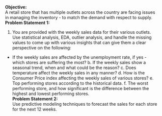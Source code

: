 **Objective:**<br>
A retail store that has multiple outlets across the country are facing issues in managing the
inventory - to match the demand with respect to supply.<br>
**Problem Statement 1:**<br>
1. You are provided with the weekly sales data for their various outlets. Use statistical
analysis, EDA, outlier analysis, and handle the missing values to come up with various
insights that can give them a clear perspective on the following:<br>
- If the weekly sales are affected by the unemployment rate, if yes - which stores
are suffering the most?
b. If the weekly sales show a seasonal trend, when and what could be the reason?
c. Does temperature affect the weekly sales in any manner?
d. How is the Consumer Price index affecting the weekly sales of various stores?
e. Top performing stores according to the historical data.
f. The worst performing store, and how significant is the difference between the
highest and lowest performing stores.<br>
**Problem Statement 2:**<br>
Use predictive modeling techniques to forecast the sales for each store for the next 12
weeks.
